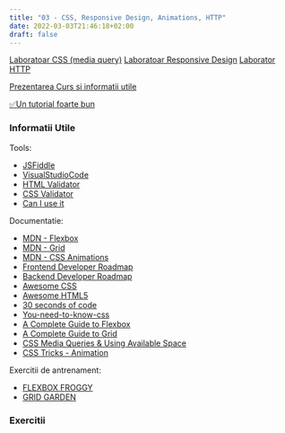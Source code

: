 ```yaml
---
title: "03 - CSS, Responsive Design, Animations, HTTP"
date: 2022-03-03T21:46:18+02:00
draft: false
---
```



[Laboratoar CSS (media query)](https://profs.info.uaic.ro/~busaco/teach/labs/css/)
[Laboratoar Responsive Design](https://www.slideshare.net/busaco/design-web-responsiv)
[Laborator HTTP](https://profs.info.uaic.ro/~andrei.panu/lectures/EN_web02WebProgramming-HTTP-CGI.pdf)

[Prezentarea Curs si informatii utile](https://profs.info.uaic.ro/~busaco/teach/courses/web/web-film.html#week3)

[✅Un tutorial foarte bun](https://web.dev/learn/css/)

### Informatii Utile

Tools:

* [JSFiddle](https://jsfiddle.net/)
* [VisualStudioCode](https://code.visualstudio.com/)
* [HTML Validator](https://validator.w3.org/)
* [CSS Validator](https://jigsaw.w3.org/css-validator/)
* [Can I use it](https://caniuse.com/)

Documentatie:

* [MDN - Flexbox](https://developer.mozilla.org/en-US/docs/Learn/CSS/CSS_layout/Flexbox)
* [MDN - Grid](https://developer.mozilla.org/en-US/docs/Learn/CSS/CSS_layout/Grids)
* [MDN - CSS Animations](https://developer.mozilla.org/en-US/docs/Web/CSS/CSS_Animations/Using_CSS_animations)
* [Frontend Developer Roadmap](https://roadmap.sh/frontend)
* [Backend Developer Roadmap](https://roadmap.sh/backend)
* [Awesome CSS](https://cssgridgarden.com/)
* [Awesome HTML5](https://github.com/diegocard/awesome-html5)
* [30 seconds of code](https://github.com/diegocard/awesome-html5)
* [You-need-to-know-css](https://github.com/diegocard/awesome-html5)
* [A Complete Guide to Flexbox](https://css-tricks.com/snippets/css/a-guide-to-flexbox/)
* [A Complete Guide to Grid](https://css-tricks.com/snippets/css/complete-guide-grid/)
* [CSS Media Queries & Using Available Space](https://css-tricks.com/css-media-queries/)
* [CSS Tricks - Animation](https://css-tricks.com/almanac/properties/a/animation/)

Exercitii de antrenament:

* [FLEXBOX FROGGY](https://flexboxfroggy.com/)
* [GRID GARDEN](https://cssgridgarden.com/)

### Exercitii

